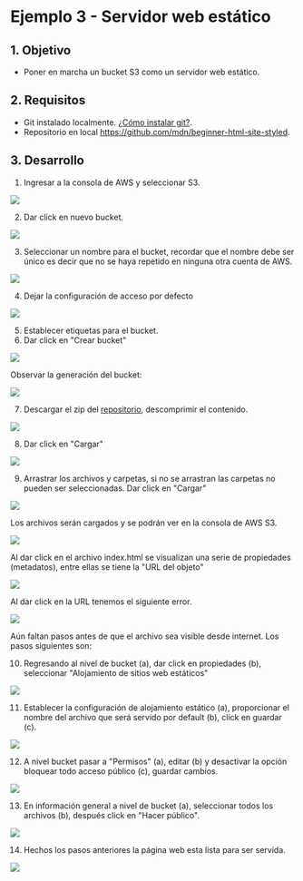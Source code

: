 # Ejemplo 3 - Servidor web estático

## 1. Objetivo 
- Poner en marcha un bucket S3 como un servidor web estático.

## 2. Requisitos 
- Git instalado localmente. [¿Cómo instalar git?](https://git-scm.com/book/en/v2/Getting-Started-Installing-Git).
- Repositorio en local https://github.com/mdn/beginner-html-site-styled.


## 3. Desarrollo 

1. Ingresar a la consola de AWS y seleccionar S3.

<img src="img/b1129b066999b324d197ae15ca6042a2.png"></img>


2. Dar click en nuevo bucket.

<img src="img/web-server-bucket-01.png"></img>

3. Seleccionar un nombre para el bucket, recordar que el nombre debe ser único es decir que no se haya repetido en ninguna otra cuenta de AWS.

<img src="img/sitio-estatico-nombre-bucket.png"></img>

4. Dejar la configuración de acceso por defecto

<img src="img/sitioestatico-bucket-acceso.png"></img>

5. Establecer etiquetas para el bucket.
6. Dar click en "Crear bucket"

<img src="img/sitioestatico-tags.png"></img>

Observar la generación del bucket:

<img src="img/sitioestatico-bucket-generado.png"></img>

7. Descargar el zip del [repositorio](https://github.com/mdn/beginner-html-site-styled), descomprimir el contenido.

<img src="img/sitioestatico-descargar-zip.png"></img>

8. Dar click en "Cargar"

<img src="img/sitioestatico-cargar.png"></img>

9. Arrastrar los archivos y carpetas, si no se arrastran las carpetas no pueden ser seleccionadas. Dar click en "Cargar"

<img src="img/sitioestatico-upload-files.png"></img>

Los archivos serán cargados y se podrán ver en la consola de AWS S3.

<img src="img/sitioestatico-archivos-cargados.png"></img>

Al dar click en el archivo index.html se visualizan una serie de propiedades (metadatos), entre ellas se tiene la "URL del objeto"

<img src="img/sitioestatico-url-objeto.png"></img>

Al dar click en la URL tenemos el siguiente error.

<img src="img/sitioestatico-error.png"></img>

Aún faltan pasos antes de que el archivo sea visible desde internet.
Los pasos siguientes son:

10. Regresando al nivel de bucket (a), dar click en propiedades (b), seleccionar "Alojamiento de sitios web estáticos"

<img src="img/sitiosestaticos-config-alojamiento.png"></img>

11. Establecer la configuración de alojamiento estático (a), proporcionar el nombre del archivo que será servido por default (b), click en guardar (c).

<img src="img/sitioestatico-habilitar-sitio-estatico.png"></img>
 
 12. A nivel bucket pasar a "Permisos" (a), editar (b) y desactivar la opción bloquear todo acceso público (c), guardar cambios.
 
 <img src="img/74f36eac2ab0dee018358fb8857ae291.png"></img>

13. En información general a nivel de bucket (a), seleccionar todos los archivos (b), después click en "Hacer público".

<img src="img/sitio-estatico-hacer-publico.png"></img>

14. Hechos los  pasos anteriores la página web esta lista para ser servida.

<img src="img/sitioestatico-web-ready.png"></img>

